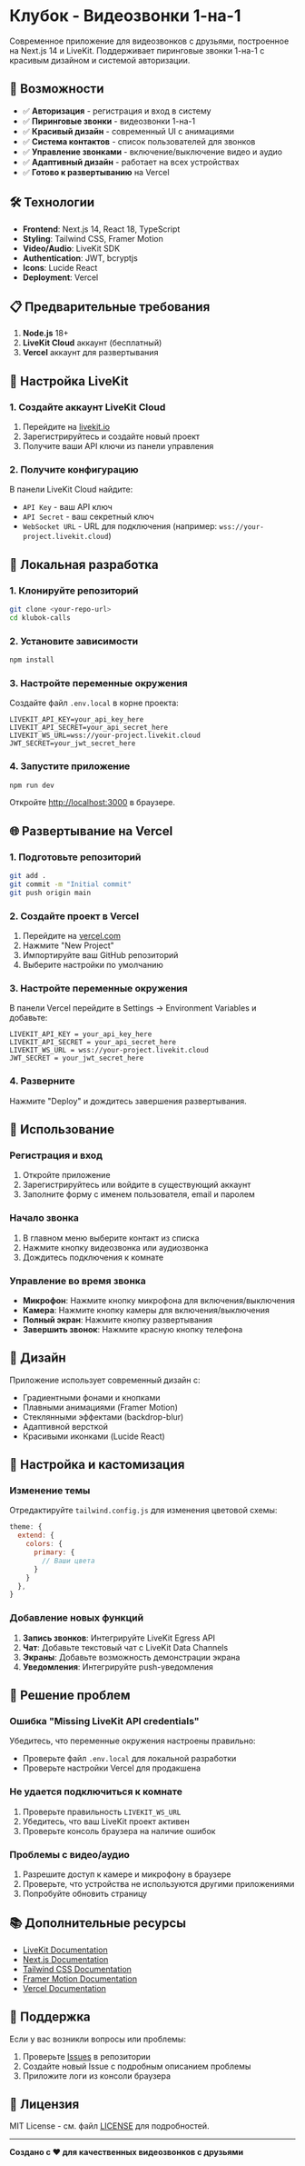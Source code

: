 # Клубок - Видеозвонки 1-на-1

Современное приложение для видеозвонков с друзьями, построенное на Next.js 14 и LiveKit. Поддерживает пиринговые звонки 1-на-1 с красивым дизайном и системой авторизации.

## 🚀 Возможности

- ✅ **Авторизация** - регистрация и вход в систему
- ✅ **Пиринговые звонки** - видеозвонки 1-на-1
- ✅ **Красивый дизайн** - современный UI с анимациями
- ✅ **Система контактов** - список пользователей для звонков
- ✅ **Управление звонками** - включение/выключение видео и аудио
- ✅ **Адаптивный дизайн** - работает на всех устройствах
- ✅ **Готово к развертыванию** на Vercel

## 🛠 Технологии

- **Frontend**: Next.js 14, React 18, TypeScript
- **Styling**: Tailwind CSS, Framer Motion
- **Video/Audio**: LiveKit SDK
- **Authentication**: JWT, bcryptjs
- **Icons**: Lucide React
- **Deployment**: Vercel

## 📋 Предварительные требования

1. **Node.js** 18+ 
2. **LiveKit Cloud** аккаунт (бесплатный)
3. **Vercel** аккаунт для развертывания

## 🔧 Настройка LiveKit

### 1. Создайте аккаунт LiveKit Cloud

1. Перейдите на [livekit.io](https://livekit.io)
2. Зарегистрируйтесь и создайте новый проект
3. Получите ваши API ключи из панели управления

### 2. Получите конфигурацию

В панели LiveKit Cloud найдите:
- `API Key` - ваш API ключ
- `API Secret` - ваш секретный ключ  
- `WebSocket URL` - URL для подключения (например: `wss://your-project.livekit.cloud`)

## 🚀 Локальная разработка

### 1. Клонируйте репозиторий

```bash
git clone <your-repo-url>
cd klubok-calls
```

### 2. Установите зависимости

```bash
npm install
```

### 3. Настройте переменные окружения

Создайте файл `.env.local` в корне проекта:

```env
LIVEKIT_API_KEY=your_api_key_here
LIVEKIT_API_SECRET=your_api_secret_here
LIVEKIT_WS_URL=wss://your-project.livekit.cloud
JWT_SECRET=your_jwt_secret_here
```

### 4. Запустите приложение

```bash
npm run dev
```

Откройте [http://localhost:3000](http://localhost:3000) в браузере.

## 🌐 Развертывание на Vercel

### 1. Подготовьте репозиторий

```bash
git add .
git commit -m "Initial commit"
git push origin main
```

### 2. Создайте проект в Vercel

1. Перейдите на [vercel.com](https://vercel.com)
2. Нажмите "New Project"
3. Импортируйте ваш GitHub репозиторий
4. Выберите настройки по умолчанию

### 3. Настройте переменные окружения

В панели Vercel перейдите в Settings → Environment Variables и добавьте:

```
LIVEKIT_API_KEY = your_api_key_here
LIVEKIT_API_SECRET = your_api_secret_here  
LIVEKIT_WS_URL = wss://your-project.livekit.cloud
JWT_SECRET = your_jwt_secret_here
```

### 4. Разверните

Нажмите "Deploy" и дождитесь завершения развертывания.

## 📱 Использование

### Регистрация и вход

1. Откройте приложение
2. Зарегистрируйтесь или войдите в существующий аккаунт
3. Заполните форму с именем пользователя, email и паролем

### Начало звонка

1. В главном меню выберите контакт из списка
2. Нажмите кнопку видеозвонка или аудиозвонка
3. Дождитесь подключения к комнате

### Управление во время звонка

- **Микрофон**: Нажмите кнопку микрофона для включения/выключения
- **Камера**: Нажмите кнопку камеры для включения/выключения
- **Полный экран**: Нажмите кнопку развертывания
- **Завершить звонок**: Нажмите красную кнопку телефона

## 🎨 Дизайн

Приложение использует современный дизайн с:
- Градиентными фонами и кнопками
- Плавными анимациями (Framer Motion)
- Стеклянными эффектами (backdrop-blur)
- Адаптивной версткой
- Красивыми иконками (Lucide React)

## 🔧 Настройка и кастомизация

### Изменение темы

Отредактируйте `tailwind.config.js` для изменения цветовой схемы:

```javascript
theme: {
  extend: {
    colors: {
      primary: {
        // Ваши цвета
      }
    }
  },
}
```

### Добавление новых функций

1. **Запись звонков**: Интегрируйте LiveKit Egress API
2. **Чат**: Добавьте текстовый чат с LiveKit Data Channels
3. **Экраны**: Добавьте возможность демонстрации экрана
4. **Уведомления**: Интегрируйте push-уведомления

## 🐛 Решение проблем

### Ошибка "Missing LiveKit API credentials"

Убедитесь, что переменные окружения настроены правильно:
- Проверьте файл `.env.local` для локальной разработки
- Проверьте настройки Vercel для продакшена

### Не удается подключиться к комнате

1. Проверьте правильность `LIVEKIT_WS_URL`
2. Убедитесь, что ваш LiveKit проект активен
3. Проверьте консоль браузера на наличие ошибок

### Проблемы с видео/аудио

1. Разрешите доступ к камере и микрофону в браузере
2. Проверьте, что устройства не используются другими приложениями
3. Попробуйте обновить страницу

## 📚 Дополнительные ресурсы

- [LiveKit Documentation](https://docs.livekit.io/)
- [Next.js Documentation](https://nextjs.org/docs)
- [Tailwind CSS Documentation](https://tailwindcss.com/docs)
- [Framer Motion Documentation](https://www.framer.com/motion/)
- [Vercel Documentation](https://vercel.com/docs)

## 🤝 Поддержка

Если у вас возникли вопросы или проблемы:

1. Проверьте [Issues](https://github.com/your-repo/issues) в репозитории
2. Создайте новый Issue с подробным описанием проблемы
3. Приложите логи из консоли браузера

## 📄 Лицензия

MIT License - см. файл [LICENSE](LICENSE) для подробностей.

---

**Создано с ❤️ для качественных видеозвонков с друзьями**
